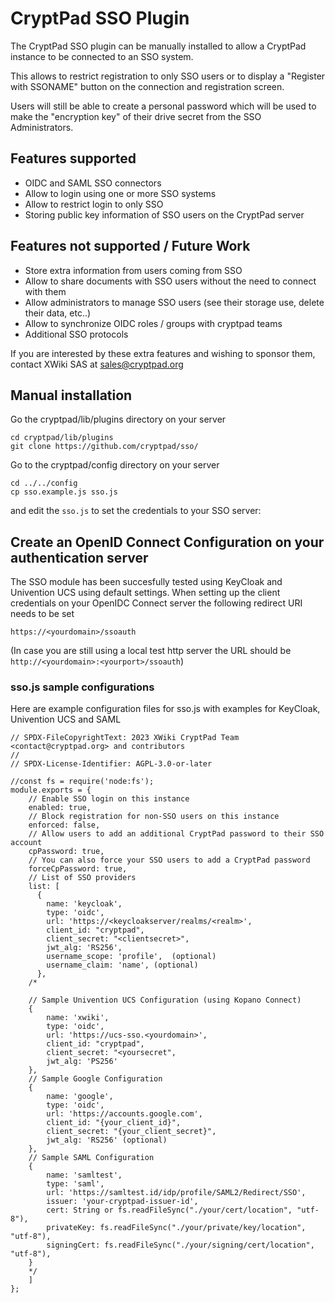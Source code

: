 # CryptPad SSO Plugin

The CryptPad SSO plugin can be manually installed to allow a CryptPad instance to be connected to an SSO system.

This allows to restrict registration to only SSO users or to display a "Register with SSONAME" button on the connection and registration screen.

Users will still be able to create a personal password which will be used to make the "encryption key" of their drive secret from the SSO Administrators.

## Features supported

- OIDC and SAML SSO connectors
- Allow to login using one or more SSO systems
- Allow to restrict login to only SSO
- Storing public key information of SSO users on the CryptPad server

## Features not supported / Future Work

- Store extra information from users coming from SSO
- Allow to share documents with SSO users without the need to connect with them
- Allow administrators to manage SSO users (see their storage use, delete their data, etc..)
- Allow to synchronize OIDC roles / groups with cryptpad teams
- Additional SSO protocols

If you are interested by these extra features and wishing to sponsor them, contact XWiki SAS at sales@cryptpad.org

## Manual installation

Go the cryptpad/lib/plugins directory on your server

```
cd cryptpad/lib/plugins
git clone https://github.com/cryptpad/sso/
```

Go to the cryptpad/config directory on your server

```
cd ../../config
cp sso.example.js sso.js
```

and edit the `sso.js` to set the credentials to your SSO server:

## Create an OpenID Connect Configuration on your authentication server

The SSO module has been succesfully tested using KeyCloak and Univention UCS using default settings.
When setting up the client credentials on your OpenIDC Connect server the following redirect URI needs to be set

`https://<yourdomain>/ssoauth`

(In case you are still using a local test http server the URL should be `http://<yourdomain>:<yourport>/ssoauth`)

### sso.js sample configurations

Here are example configuration files for sso.js with examples for KeyCloak, Univention UCS and SAML

```
// SPDX-FileCopyrightText: 2023 XWiki CryptPad Team <contact@cryptpad.org> and contributors
//
// SPDX-License-Identifier: AGPL-3.0-or-later

//const fs = require('node:fs');
module.exports = {
    // Enable SSO login on this instance
    enabled: true,
    // Block registration for non-SSO users on this instance
    enforced: false,
    // Allow users to add an additional CryptPad password to their SSO account
    cpPassword: true,
    // You can also force your SSO users to add a CryptPad password
    forceCpPassword: true,
    // List of SSO providers
    list: [
      {
        name: 'keycloak',
        type: 'oidc',
        url: 'https://<keycloakserver/realms/<realm>',
        client_id: "cryptpad",
        client_secret: "<clientsecret>",
        jwt_alg: 'RS256',
        username_scope: 'profile',  (optional)
        username_claim: 'name', (optional)
      },
    /*

    // Sample Univention UCS Configuration (using Kopano Connect)
    {
        name: 'xwiki', 
        type: 'oidc',
        url: 'https://ucs-sso.<yourdomain>',
        client_id: "cryptpad",
        client_secret: "<yoursecret",
        jwt_alg: 'PS256'
    },
    // Sample Google Configuration
    {
        name: 'google',
        type: 'oidc',
        url: 'https://accounts.google.com',
        client_id: "{your_client_id}",
        client_secret: "{your_client_secret}",
        jwt_alg: 'RS256' (optional)
    },
    // Sample SAML Configuration
    {
        name: 'samltest',  
        type: 'saml',
        url: 'https://samltest.id/idp/profile/SAML2/Redirect/SSO',
        issuer: 'your-cryptpad-issuer-id',
        cert: String or fs.readFileSync("./your/cert/location", "utf-8"),
        privateKey: fs.readFileSync("./your/private/key/location", "utf-8"),
        signingCert: fs.readFileSync("./your/signing/cert/location", "utf-8"),
    }
    */
    ]
};
```
